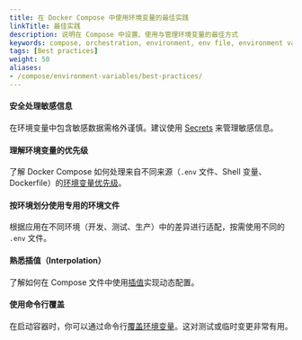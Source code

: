 ```yaml
---
title: 在 Docker Compose 中使用环境变量的最佳实践
linkTitle: 最佳实践
description: 说明在 Compose 中设置、使用与管理环境变量的最佳方式
keywords: compose, orchestration, environment, env file, environment variables
tags: [Best practices]
weight: 50
aliases:
- /compose/environment-variables/best-practices/
---
```


#### 安全处理敏感信息

在环境变量中包含敏感数据需格外谨慎。建议使用 [Secrets](../use-secrets.md) 来管理敏感信息。

#### 理解环境变量的优先级

了解 Docker Compose 如何处理来自不同来源（`.env` 文件、Shell 变量、Dockerfile）的[环境变量优先级](envvars-precedence.md)。

#### 按环境划分使用专用的环境文件

根据应用在不同环境（开发、测试、生产）中的差异进行适配，按需使用不同的 `.env` 文件。

#### 熟悉插值（Interpolation）
   
了解如何在 Compose 文件中使用[插值](variable-interpolation.md)实现动态配置。

#### 使用命令行覆盖
    
在启动容器时，你可以通过命令行[覆盖环境变量](set-environment-variables.md#cli)。这对测试或临时变更非常有用。

